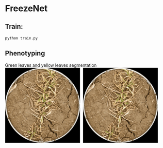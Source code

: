 # FreezeNet
## Train:
```bash
python train.py
```

## Phenotyping
Green leaves and yellow leaves segmentation
![LeavesSeg](./assets/combined.gif)





